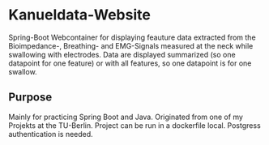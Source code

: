# Kanueldata-Website
Spring-Boot Webcontainer for displaying feauture data extracted from the Bioimpedance-, Breathing- and EMG-Signals measured at the neck while swallowing with electrodes.
Data are displayed summarized (so one datapoint for one feature) or with all features, so one datapoint is for one swallow.


## Purpose
Mainly for practicing Spring Boot and Java. Originated from one of my Projekts at the TU-Berlin. 
Project can be run in a dockerfile local. Postgress authentication is needed.


